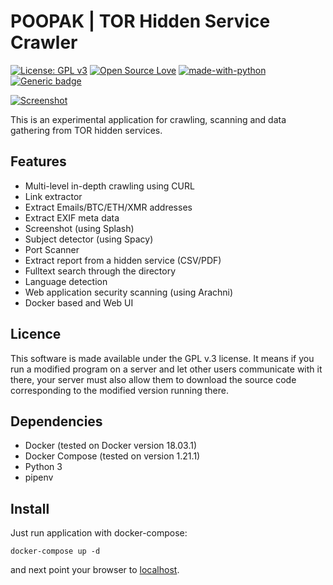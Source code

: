 # POOPAK | TOR Hidden Service Crawler
 [![License: GPL v3](https://img.shields.io/badge/License-GPL%20v3-blue.svg)](https://www.gnu.org/licenses/gpl-3.0) [![Open Source Love](https://badges.frapsoft.com/os/v1/open-source.png?v=103)](https://github.com/ellerbrock/open-source-badges/) [![made-with-python](https://img.shields.io/badge/Made%20with-Python-1f425f.svg)](https://www.python.org/) [![Generic badge](https://img.shields.io/badge/Tor-Hidden%20Services-green.svg)](https://torproject.org/) 
 
[![Screenshot](https://raw.githubusercontent.com/thelematic/poopak/master/screenshots.jpg)](http://twitter.com/sparkmood)


This is an experimental application for crawling, scanning and data gathering from TOR hidden services.

## Features
* Multi-level in-depth crawling using CURL
* Link extractor
* Extract Emails/BTC/ETH/XMR addresses
* Extract EXIF meta data
* Screenshot (using Splash)
* Subject detector (using Spacy)
* Port Scanner
* Extract report from a hidden service (CSV/PDF)
* Fulltext search through the directory
* Language detection
* Web application security scanning (using Arachni)
* Docker based and Web UI 

## Licence
This software is made available under the GPL v.3 license. It means if you run a modified program on a server and let other users communicate with it there, your server must also allow them to download the source code corresponding to the modified version running there.


## Dependencies 

-   Docker (tested on Docker version 18.03.1)
-   Docker Compose (tested on version 1.21.1)
-   Python 3
-   pipenv

## Install
Just run application with docker-compose:

    docker-compose up -d
and next point your browser to [localhost](http://localhost/). 
